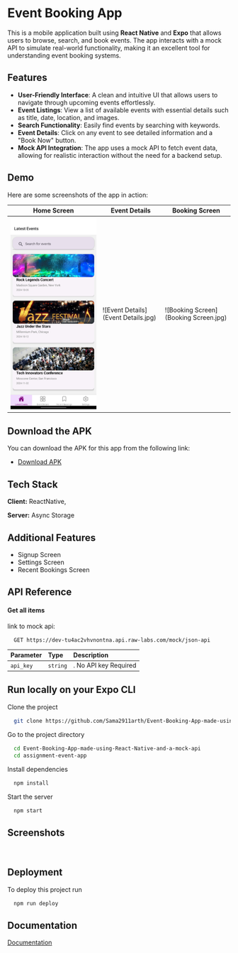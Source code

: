 
# Event Booking App

This is a mobile application built using **React Native** and **Expo** that allows users to browse, search, and book events. The app interacts with a mock API to simulate real-world functionality, making it an excellent tool for understanding event booking systems.

## Features

- **User-Friendly Interface**: A clean and intuitive UI that allows users to navigate through upcoming events effortlessly.
- **Event Listings**: View a list of available events with essential details such as title, date, location, and images.
- **Search Functionality**: Easily find events by searching with keywords.
- **Event Details**: Click on any event to see detailed information and a "Book Now" button.
- **Mock API Integration**: The app uses a mock API to fetch event data, allowing for realistic interaction without the need for a backend setup.

## Demo

Here are some screenshots of the app in action:

| Home Screen                                      | Event Details                                      | Booking Screen                                      |
| ------------------------------------------------ | ------------------------------------------------- | --------------------------------------------------- |
| ![Home Screen](Home.jpg)         | ![Event Details](Event Details.jpg)       | ![Booking Screen](Booking Screen.jpg)       |

## Download the APK

You can download the APK for this app from the following link:

- [Download APK](https://expo.dev/accounts/the_judgernautt_10/projects/assignment-event-app/builds/e5cd37e5-a442-4d6e-82e2-7d840316ca71)  


## Tech Stack

**Client:** ReactNative, 

**Server:** Async Storage


## Additional Features

- Signup Screen
- Settings Screen
- Recent Bookings Screen


## API Reference

#### Get all items
link to mock api:

```http
  GET https://dev-tu4ac2vhvnontna.api.raw-labs.com/mock/json-api
```

| Parameter | Type     | Description                |
| :-------- | :------- | :------------------------- |
| `api_key` | `string` | . No API key Required|







## Run locally on your Expo CLI

Clone the project

```bash
  git clone https://github.com/Sama2911arth/Event-Booking-App-made-using-React-Native-and-a-mock-api.git
```

Go to the project directory

```bash
  cd Event-Booking-App-made-using-React-Native-and-a-mock-api
  cd assignment-event-app
```

Install dependencies

```bash
  npm install
```

Start the server

```bash
  npm start
```


## Screenshots

![]()


## Deployment

To deploy this project run

```bash
  npm run deploy
```


## Documentation

[Documentation](https://docs.expo.dev/)


